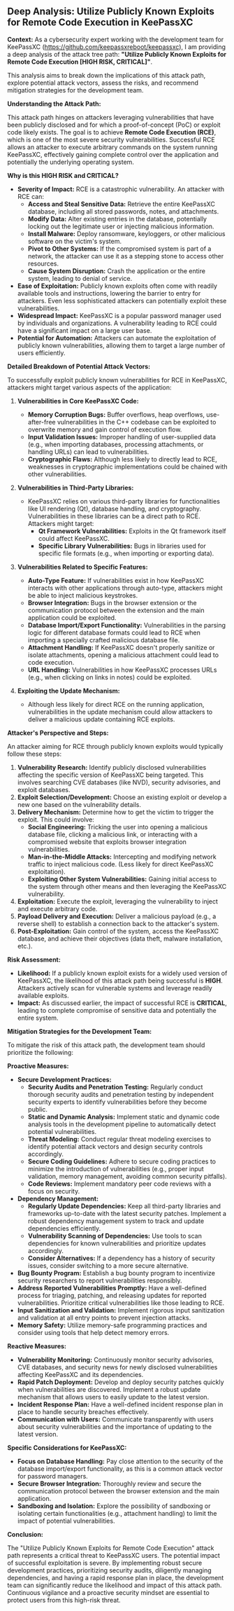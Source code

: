 ## Deep Analysis: Utilize Publicly Known Exploits for Remote Code Execution in KeePassXC

**Context:** As a cybersecurity expert working with the development team for KeePassXC (https://github.com/keepassxreboot/keepassxc), I am providing a deep analysis of the attack tree path: **"Utilize Publicly Known Exploits for Remote Code Execution [HIGH RISK, CRITICAL]"**.

This analysis aims to break down the implications of this attack path, explore potential attack vectors, assess the risks, and recommend mitigation strategies for the development team.

**Understanding the Attack Path:**

This attack path hinges on attackers leveraging vulnerabilities that have been publicly disclosed and for which a proof-of-concept (PoC) or exploit code likely exists. The goal is to achieve **Remote Code Execution (RCE)**, which is one of the most severe security vulnerabilities. Successful RCE allows an attacker to execute arbitrary commands on the system running KeePassXC, effectively gaining complete control over the application and potentially the underlying operating system.

**Why is this HIGH RISK and CRITICAL?**

* **Severity of Impact:** RCE is a catastrophic vulnerability. An attacker with RCE can:
    * **Access and Steal Sensitive Data:**  Retrieve the entire KeePassXC database, including all stored passwords, notes, and attachments.
    * **Modify Data:** Alter existing entries in the database, potentially locking out the legitimate user or injecting malicious information.
    * **Install Malware:** Deploy ransomware, keyloggers, or other malicious software on the victim's system.
    * **Pivot to Other Systems:** If the compromised system is part of a network, the attacker can use it as a stepping stone to access other resources.
    * **Cause System Disruption:**  Crash the application or the entire system, leading to denial of service.
* **Ease of Exploitation:** Publicly known exploits often come with readily available tools and instructions, lowering the barrier to entry for attackers. Even less sophisticated attackers can potentially exploit these vulnerabilities.
* **Widespread Impact:** KeePassXC is a popular password manager used by individuals and organizations. A vulnerability leading to RCE could have a significant impact on a large user base.
* **Potential for Automation:** Attackers can automate the exploitation of publicly known vulnerabilities, allowing them to target a large number of users efficiently.

**Detailed Breakdown of Potential Attack Vectors:**

To successfully exploit publicly known vulnerabilities for RCE in KeePassXC, attackers might target various aspects of the application:

1. **Vulnerabilities in Core KeePassXC Code:**
    * **Memory Corruption Bugs:** Buffer overflows, heap overflows, use-after-free vulnerabilities in the C++ codebase can be exploited to overwrite memory and gain control of execution flow.
    * **Input Validation Issues:**  Improper handling of user-supplied data (e.g., when importing databases, processing attachments, or handling URLs) can lead to vulnerabilities.
    * **Cryptographic Flaws:**  Although less likely to directly lead to RCE, weaknesses in cryptographic implementations could be chained with other vulnerabilities.

2. **Vulnerabilities in Third-Party Libraries:**
    * KeePassXC relies on various third-party libraries for functionalities like UI rendering (Qt), database handling, and cryptography. Vulnerabilities in these libraries can be a direct path to RCE. Attackers might target:
        * **Qt Framework Vulnerabilities:** Exploits in the Qt framework itself could affect KeePassXC.
        * **Specific Library Vulnerabilities:**  Bugs in libraries used for specific file formats (e.g., when importing or exporting data).

3. **Vulnerabilities Related to Specific Features:**
    * **Auto-Type Feature:**  If vulnerabilities exist in how KeePassXC interacts with other applications through auto-type, attackers might be able to inject malicious keystrokes.
    * **Browser Integration:**  Bugs in the browser extension or the communication protocol between the extension and the main application could be exploited.
    * **Database Import/Export Functionality:**  Vulnerabilities in the parsing logic for different database formats could lead to RCE when importing a specially crafted malicious database file.
    * **Attachment Handling:**  If KeePassXC doesn't properly sanitize or isolate attachments, opening a malicious attachment could lead to code execution.
    * **URL Handling:**  Vulnerabilities in how KeePassXC processes URLs (e.g., when clicking on links in notes) could be exploited.

4. **Exploiting the Update Mechanism:**
    * Although less likely for direct RCE on the running application, vulnerabilities in the update mechanism could allow attackers to deliver a malicious update containing RCE exploits.

**Attacker's Perspective and Steps:**

An attacker aiming for RCE through publicly known exploits would typically follow these steps:

1. **Vulnerability Research:** Identify publicly disclosed vulnerabilities affecting the specific version of KeePassXC being targeted. This involves searching CVE databases (like NVD), security advisories, and exploit databases.
2. **Exploit Selection/Development:** Choose an existing exploit or develop a new one based on the vulnerability details.
3. **Delivery Mechanism:** Determine how to get the victim to trigger the exploit. This could involve:
    * **Social Engineering:** Tricking the user into opening a malicious database file, clicking a malicious link, or interacting with a compromised website that exploits browser integration vulnerabilities.
    * **Man-in-the-Middle Attacks:** Intercepting and modifying network traffic to inject malicious code. (Less likely for direct KeePassXC exploitation).
    * **Exploiting Other System Vulnerabilities:** Gaining initial access to the system through other means and then leveraging the KeePassXC vulnerability.
4. **Exploitation:** Execute the exploit, leveraging the vulnerability to inject and execute arbitrary code.
5. **Payload Delivery and Execution:** Deliver a malicious payload (e.g., a reverse shell) to establish a connection back to the attacker's system.
6. **Post-Exploitation:**  Gain control of the system, access the KeePassXC database, and achieve their objectives (data theft, malware installation, etc.).

**Risk Assessment:**

* **Likelihood:**  If a publicly known exploit exists for a widely used version of KeePassXC, the likelihood of this attack path being successful is **HIGH**. Attackers actively scan for vulnerable systems and leverage readily available exploits.
* **Impact:** As discussed earlier, the impact of successful RCE is **CRITICAL**, leading to complete compromise of sensitive data and potentially the entire system.

**Mitigation Strategies for the Development Team:**

To mitigate the risk of this attack path, the development team should prioritize the following:

**Proactive Measures:**

* **Secure Development Practices:**
    * **Security Audits and Penetration Testing:** Regularly conduct thorough security audits and penetration testing by independent security experts to identify vulnerabilities before they become public.
    * **Static and Dynamic Analysis:** Implement static and dynamic code analysis tools in the development pipeline to automatically detect potential vulnerabilities.
    * **Threat Modeling:**  Conduct regular threat modeling exercises to identify potential attack vectors and design security controls accordingly.
    * **Secure Coding Guidelines:** Adhere to secure coding practices to minimize the introduction of vulnerabilities (e.g., proper input validation, memory management, avoiding common security pitfalls).
    * **Code Reviews:** Implement mandatory peer code reviews with a focus on security.
* **Dependency Management:**
    * **Regularly Update Dependencies:**  Keep all third-party libraries and frameworks up-to-date with the latest security patches. Implement a robust dependency management system to track and update dependencies efficiently.
    * **Vulnerability Scanning of Dependencies:**  Use tools to scan dependencies for known vulnerabilities and prioritize updates accordingly.
    * **Consider Alternatives:** If a dependency has a history of security issues, consider switching to a more secure alternative.
* **Bug Bounty Program:**  Establish a bug bounty program to incentivize security researchers to report vulnerabilities responsibly.
* **Address Reported Vulnerabilities Promptly:**  Have a well-defined process for triaging, patching, and releasing updates for reported vulnerabilities. Prioritize critical vulnerabilities like those leading to RCE.
* **Input Sanitization and Validation:** Implement rigorous input sanitization and validation at all entry points to prevent injection attacks.
* **Memory Safety:** Utilize memory-safe programming practices and consider using tools that help detect memory errors.

**Reactive Measures:**

* **Vulnerability Monitoring:**  Continuously monitor security advisories, CVE databases, and security news for newly disclosed vulnerabilities affecting KeePassXC and its dependencies.
* **Rapid Patch Deployment:**  Develop and deploy security patches quickly when vulnerabilities are discovered. Implement a robust update mechanism that allows users to easily update to the latest version.
* **Incident Response Plan:**  Have a well-defined incident response plan in place to handle security breaches effectively.
* **Communication with Users:**  Communicate transparently with users about security vulnerabilities and the importance of updating to the latest version.

**Specific Considerations for KeePassXC:**

* **Focus on Database Handling:**  Pay close attention to the security of the database import/export functionality, as this is a common attack vector for password managers.
* **Secure Browser Integration:**  Thoroughly review and secure the communication protocol between the browser extension and the main application.
* **Sandboxing and Isolation:** Explore the possibility of sandboxing or isolating certain functionalities (e.g., attachment handling) to limit the impact of potential vulnerabilities.

**Conclusion:**

The "Utilize Publicly Known Exploits for Remote Code Execution" attack path represents a critical threat to KeePassXC users. The potential impact of successful exploitation is severe. By implementing robust secure development practices, prioritizing security audits, diligently managing dependencies, and having a rapid response plan in place, the development team can significantly reduce the likelihood and impact of this attack path. Continuous vigilance and a proactive security mindset are essential to protect users from this high-risk threat.
